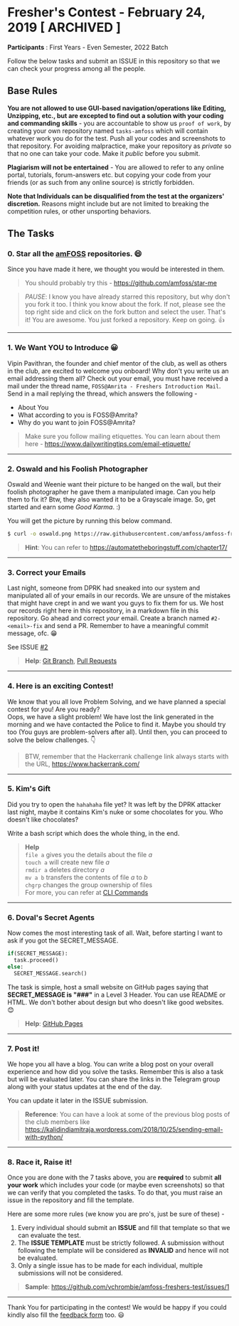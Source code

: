 # Fresher's Contest - February 24, 2019 [ ARCHIVED ]


**Participants** : First Years - Even Semester, 2022 Batch


Follow the below tasks and submit an ISSUE in this repository so that we can check your progress among all the people.

## Base Rules

**You are not allowed to use GUI-based navigation/operations like Editing, Unzipping, etc., but are excepted to find out a solution with your coding and commanding skills** - you are accountable to show us ```proof of work```, by creating your own repository named `tasks-amfoss` which will contain whatever work you do for the test. Push all your codes and screenshots to that repository. For avoiding malpractice, make your repository as  _private_  so that no one can take your code. Make it _public_ before you submit.

**Plagiarism will not be entertained** - You are allowed to refer to any online portal, tutorials, forum-answers etc. but copying your code from your friends (or as such from any online source) is strictly forbidden. 

**Note that Individuals can be disqualified from the test at the organizers' discretion.** Reasons might include but are not limited to breaking the competition rules, or other unsporting behaviors.

## The Tasks

### 0. Star all the [amFOSS](https://github.com/amfoss) repositories. :smile:

Since you have made it here, we thought you would be interested in them.

> You should probably try this - https://github.com/amfoss/star-me

> *PAUSE*: I know you have already starred this repository, but why don't you fork it too. I think you know about the fork. If not, please see the top right side and click on the fork button and select the user. That's it! You are awesome. You just forked a repository. Keep on going. :+1:

---------------------------

### 1.  We Want YOU to Introduce :grinning:

Vipin Pavithran, the founder and chief mentor of the club, as well as others in the club,  are excited to welcome you onboard! Why don't you write us an email addressing them all? Check out your email, you must have received a mail under the thread name, `FOSS@Amrita - Freshers Introduction Mail`.  Send in a mail replying the thread, which answers the following -

   - About You
   - What according to you is FOSS@Amrita?
   - Why do you want to join FOSS@Amrita?

> Make sure you follow mailing etiquettes. You can learn about them here - https://www.dailywritingtips.com/email-etiquette/

---------------------------

### 2. Oswald and his Foolish Photographer

Oswald and Weenie want their picture to be hanged on the wall, but their foolish photographer he gave them a manipulated image. Can you help them to fix it? Btw, they also wanted it to be a Grayscale image. So, get started and earn some *Good Karma*. :)

You will get the picture by running this below command.

```bash
$ curl -o oswald.png https://raw.githubusercontent.com/amfoss/amfoss-freshers-test/master/assets/oswald.png
```

> **Hint**: You can refer to https://automatetheboringstuff.com/chapter17/

---------------------------

### 3.  Correct your Emails

Last night, someone from DPRK had sneaked into our system and manipulated all of your emails in our records. We are unsure of the mistakes that might have crept in and we want you guys to fix them for us.  We host our records right here in this repository, in a markdown file in this repository. Go ahead and correct *your* email. Create a branch named `#2-<email>-fix` and send a PR. Remember to have a meaningful commit message, ofc. :grin:

See ISSUE [#2](https://github.com/amfoss/amfoss-freshers-test/issues/2)

> **Help**: [Git Branch](https://www.git-scm.com/docs/git-branch/1.7.10), [Pull Requests](https://help.github.com/en/articles/about-pull-requests)

---------------------------

### 4.  Here is an exciting Contest!

We know that you all love Problem Solving, and we have planned a special contest for you! Are you ready?  
Oops, we have a slight problem! We have lost the link generated in the morning and we have contacted the Police to find it. Maybe you should try too (You guys are problem-solvers after all). Until then, you can proceed to solve the below challenges. :point_down:

> BTW, remember that the Hackerrank challenge link always starts with the URL, https://www.hackerrank.com/

---------------------------

### 5.  Kim's Gift 

Did you try to open the `hahahaha` file yet? It was left by the DPRK attacker last night, maybe it contains Kim's nuke or some chocolates for you. Who doesn't like chocolates?

Write a bash script which does the whole thing, in the end.

> **Help** </br>
`file a` gives you the details about the file *a* </br>
`touch a` will create new file *a* </br>
`rmdir a` deletes directory *a* </br>
`mv a b` transfers the contents of file *a* to *b* </br>
`chgrp` changes the group ownership of files </br>
For more, you can refer at [CLI Commands](https://en.wikibooks.org/wiki/Guide_to_Unix/Commands/File_System_Utilities)

---------------------------

### 6. Doval's Secret Agents  

Now comes the most interesting task of all. Wait, before starting I want to ask if you got the SECRET_MESSAGE.

```python
if(SECRET_MESSAGE):
  task.proceed()
else:
  SECRET_MESSAGE.search()
```

The task is simple, host a small website on GitHub pages saying that **SECRET_MESSAGE is "###"** in a Level 3 Header. You can use README or HTML. We don't bother about design but who doesn't like good websites. :blush:

> **Help**: [GitHub Pages](https://pages.github.com/)

---------------------------

### 7.  Post it!

We hope you all have a blog. You can write a blog post on your overall experience and how did you solve the tasks. Remember this is also a task but will be evaluated later. You can share the links in the Telegram group along with your status updates at the end of the day.

You can update it later in the ISSUE submission.

> **Reference**: You can have a look at some of the previous blog posts of the club members like https://kalidindiamitraja.wordpress.com/2018/10/25/sending-email-with-python/

---------------------------

### 8. Race it, Raise it!  

Once you are done with the 7 tasks above, you are **required** to submit **all your work** which includes your code (or maybe even screenshots) so that we can verify that you completed the tasks.
To do that, you must raise an issue in the repository and fill the template.

Here are some more rules (we know you are pro's, just be sure of these) -
1.  Every individual should submit an **ISSUE** and fill that template so that we can evaluate the test. 
2.  The **ISSUE TEMPLATE** must be strictly followed. A submission without following the template will be considered as  **INVALID** and hence will not be evaluated.
3.  Only a single issue has to be made for each individual, multiple submissions will not be considered.

> **Sample**: https://github.com/vchrombie/amfoss-freshers-test/issues/1
---------------------------

Thank You for participating in the contest!
We would be happy if you could kindly also fill the [feedback form](https://goo.gl/forms/QeU76AlyOTODS0vt1) too. :smiley:
